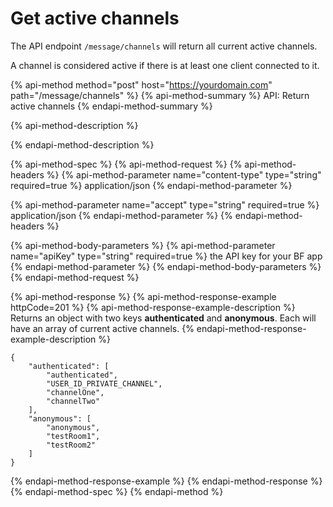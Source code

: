 # Get active channels

The API endpoint `/message/channels` will return all current active channels.

A channel is considered active if there is at least one client connected to it.

{% api-method method="post" host="https://yourdomain.com" path="/message/channels" %}
{% api-method-summary %}
API: Return active channels
{% endapi-method-summary %}

{% api-method-description %}

{% endapi-method-description %}

{% api-method-spec %}
{% api-method-request %}
{% api-method-headers %}
{% api-method-parameter name="content-type" type="string" required=true %}
application/json
{% endapi-method-parameter %}

{% api-method-parameter name="accept" type="string" required=true %}
application/json
{% endapi-method-parameter %}
{% endapi-method-headers %}

{% api-method-body-parameters %}
{% api-method-parameter name="apiKey" type="string" required=true %}
the API key for your BF app
{% endapi-method-parameter %}
{% endapi-method-body-parameters %}
{% endapi-method-request %}

{% api-method-response %}
{% api-method-response-example httpCode=201 %}
{% api-method-response-example-description %}
Returns an object with two keys **authenticated** and **anonymous**. Each will have an array of current active channels.
{% endapi-method-response-example-description %}

```
{
    "authenticated": [
        "authenticated",
        "USER_ID_PRIVATE_CHANNEL",
        "channelOne",
        "channelTwo"
    ],
    "anonymous": [
        "anonymous",
        "testRoom1",
        "testRoom2"
    ]
}
```
{% endapi-method-response-example %}
{% endapi-method-response %}
{% endapi-method-spec %}
{% endapi-method %}



